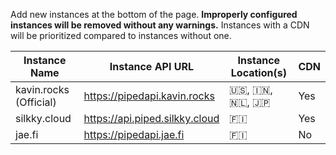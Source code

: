 Add new instances at the bottom of the page. **Improperly configured instances will be removed without any warnings.** Instances with a CDN will be prioritized compared to instances without one.

Instance Name | Instance API URL | Instance Location(s) | CDN
--- | --- | --- | ---
kavin.rocks (Official) | https://pipedapi.kavin.rocks | 🇺🇸, 🇮🇳, 🇳🇱, 🇯🇵 | Yes
silkky.cloud | https://api.piped.silkky.cloud | 🇫🇮 | Yes
jae.fi | https://pipedapi.jae.fi | 🇫🇮 | No
